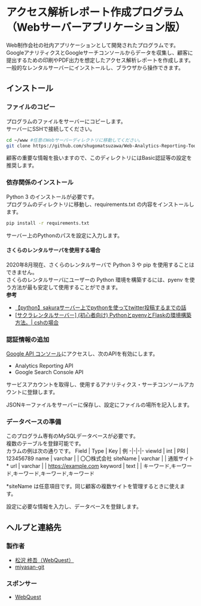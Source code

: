 # アクセス解析レポート作成プログラム（Webサーバーアプリケーション版）
Web制作会社の社内アプリケーションとして開発されたプログラムです。  
GoogleアナリティクスとGoogleサーチコンソールからデータを収集し、顧客に提出するための印刷やPDF出力を想定したアクセス解析レポートを作成します。  
一般的なレンタルサーバーにインストールし、ブラウザから操作できます。

## インストール
### ファイルのコピー
プログラムのファイルをサーバーにコピーします。  
サーバーにSSHで接続してください。  
```sh
cd ~/www #任意のWebサーバーディレクトリに移動してください。
git clone https://github.com/shugomatsuzawa/Web-Analytics-Reporting-Tool.git
```
顧客の重要な情報を扱いますので、このディレクトリにはBasic認証等の設定を推奨します。    
### 依存関係のインストール
Python 3 のインストールが必要です。  
プログラムのディレクトリに移動し、requirements.txt の内容をインストールします。
```sh
pip install -r requirements.txt
```

サーバー上のPythonのパスを設定に入力します。

#### さくらのレンタルサーバを使用する場合
2020年8月現在、さくらのレンタルサーバで Python 3 や pip を使用することはできません。  
さくらのレンタルサーバにユーザーの Python 環境を構築するには、pyenv を使う方法が最も安定して使用することができます。  
**参考**
- [【python】sakuraサーバー上でpythonを使ってtwitter投稿するまでの話](https://qiita.com/ninoko1995/items/0fc8ab26178da0fc0ae5)
- [[サクラレンタルサーバー] (初心者向け) PythonとpyenvとFlaskの環境構築方法。| cshの場合](https://qiita.com/peace098beat/items/de9fdadfc4128e99bca6)

### 認証情報の追加
[Google API コンソール](https://console.developers.google.com/apis/)にアクセスし、次のAPIを有効にします。
- Analytics Reporting API
- Google Search Console API

サービスアカウントを取得し、使用するアナリティクス・サーチコンソールアカウントに登録します。

JSONキーファイルをサーバーに保存し、設定にファイルの場所を記入します。

### データベースの準備
このプログラム専有のMySQLデータベースが必要です。  
複数のテーブルを登録可能です。  
カラムの例は次の通りです。
Field | Type | Key | 例
-|-|-|-
viewId | int | PRI | 123456789
name | varchar | | 〇〇株式会社
siteName | varchar | | 通販サイト*
url | varchar | | https://example.com
keyword | text | | キーワード,キーワード,キーワード,キーワード,キーワード

*siteName は任意項目です。同じ顧客の複数サイトを管理するときに使えます。

設定に必要な情報を入力し、データベースを登録します。

## ヘルプと連絡先
### 製作者
- [松沢 柊吾（WebQuest）](https://github.com/shugomatsuzawa)
- [miyasan-git](https://github.com/miyasan-git)
### スポンサー
- [WebQuest](https://webquest-design.jp)